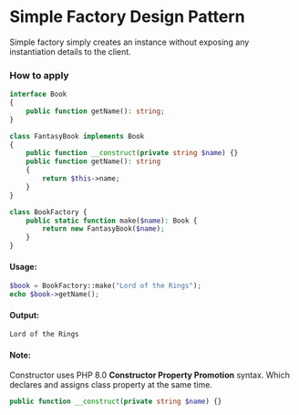 # Simple Factory Design Pattern
Simple factory simply creates an instance without exposing any instantiation details to the client.

### How to apply

```php
interface Book
{
    public function getName(): string;
}

class FantasyBook implements Book
{
    public function __construct(private string $name) {}
    public function getName(): string
    {
        return $this->name;
    }
}
```

```php
class BookFactory {
    public static function make($name): Book {
        return new FantasyBook($name);
    }
}
```

#### Usage:
```php
$book = BookFactory::make("Lord of the Rings");
echo $book->getName();
```

#### Output:
```txt
Lord of the Rings
```

#### Note:
Constructor uses PHP 8.0 **Constructor Property Promotion** syntax. Which declares and assigns class property at the same time.

```php
public function __construct(private string $name) {}
```
